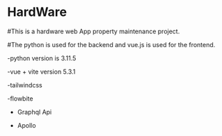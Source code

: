 # HardWare

#This is a hardware web App property maintenance project.

#The python is used for the backend and vue.js is used for the frontend.

-python version is 3.11.5

-vue + vite version 5.3.1

-tailwindcss

-flowbite


- Graphql Api

- Apollo 
